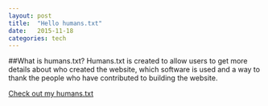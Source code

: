 ```yaml
---
layout: post
title:  "Hello humans.txt"
date:   2015-11-18
categories: tech
---
```



##What is humans.txt?
Humans.txt is created to allow users to get more details about who created the website, which software is used and a way to thank the people who have contributed to building the website.

[Check out my humans.txt](http://www.google.se)
